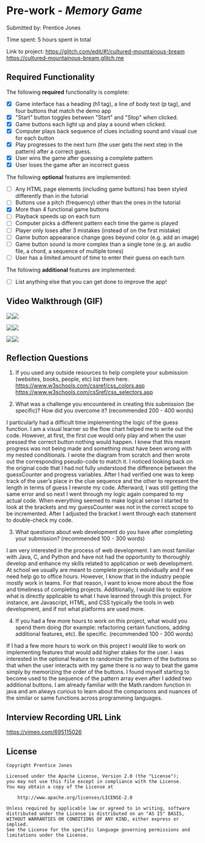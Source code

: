 # Pre-work - *Memory Game*


Submitted by: Prentice Jones

Time spent: 5 hours spent in total

Link to project: 
https://glitch.com/edit/#!/cultured-mountainous-bream
https://cultured-mountainous-bream.glitch.me

## Required Functionality

The following **required** functionality is complete:

* [X] Game interface has a heading (h1 tag), a line of body text (p tag), and four buttons that match the demo app
* [X] "Start" button toggles between "Start" and "Stop" when clicked. 
* [X] Game buttons each light up and play a sound when clicked. 
* [X] Computer plays back sequence of clues including sound and visual cue for each button
* [X] Play progresses to the next turn (the user gets the next step in the pattern) after a correct guess. 
* [X] User wins the game after guessing a complete pattern
* [X] User loses the game after an incorrect guess

The following **optional** features are implemented:

* [ ] Any HTML page elements (including game buttons) has been styled differently than in the tutorial
* [ ] Buttons use a pitch (frequency) other than the ones in the tutorial
* [X] More than 4 functional game buttons
* [ ] Playback speeds up on each turn
* [ ] Computer picks a different pattern each time the game is played
* [ ] Player only loses after 3 mistakes (instead of on the first mistake)
* [ ] Game button appearance change goes beyond color (e.g. add an image)
* [ ] Game button sound is more complex than a single tone (e.g. an audio file, a chord, a sequence of multiple tones)
* [ ] User has a limited amount of time to enter their guess on each turn

The following **additional** features are implemented:

- [ ] List anything else that you can get done to improve the app!

## Video Walkthrough (GIF)


![](gif1-link-here)![](https://i.imgur.com/s8WXx6o.gif)

![](gif2-link-here)![](https://i.imgur.com/6BgC1AX.gif)

![](gif3-link-here)![](https://i.imgur.com/DK56Bog.gif)

## Reflection Questions
1. If you used any outside resources to help complete your submission (websites, books, people, etc) list them here. 
https://www.w3schools.com/cssref/css_colors.asp
https://www.w3schools.com/csSref/css_selectors.asp


2. What was a challenge you encountered in creating this submission (be specific)? How did you overcome it? (recommended 200 - 400 words) 

I particularly had a difficult time implementing the logic of the guess function. I am a visual learner so the flow chart helped me to write out the code. However, at first, the first cue would only play and when the user pressed the correct button nothing would happen. I knew that this meant progress was not being made and something must have been wrong with my nested conditionals. I wrote the diagram from scratch and then wrote out the corresponding pseudo-code to match it. I noticed looking back on the original code that I had not fully understood the difference between the guessCounter and progress variables. After I had verified one was to keep track of the user’s place in the clue sequence and the other to represent the length in terms of guess I rewrote my code. Afterward, I was still getting the same error and so next I went through my logic again compared to my actual code. When everything seemed to make logical sense I started to look at the brackets and my guessCounter was not in the correct scope to be incremented. After I adjusted the bracket I went through each statement to double-check my code.

3. What questions about web development do you have after completing your submission? (recommended 100 - 300 words) 

I am very interested in the process of web development. I am most familiar with Java, C, and Python and have not had the opportunity to thoroughly develop and enhance my skills related to application or web development. At school we usually are meant to complete projects individually and if we need help go to office hours. However, I know that in the industry people mostly work in teams. For that reason, I want to know more about the flow and timeliness of completing projects. Additionally, I would like to explore what is directly applicable to what I have learned through this project. For instance, are Javascript, HTML, and CSS typically the tools in web development, and if not what platforms are used more.

4. If you had a few more hours to work on this project, what would you spend them doing (for example: refactoring certain functions, adding additional features, etc). Be specific. (recommended 100 - 300 words) 

If I had a few more hours to work on this project I would like to work on implementing features that would add higher stakes for the user. I was interested in the optional feature to randomize the pattern of the buttons so that when the user interacts with my game there is no way to beat the game simply by memorizing the order of the buttons. I found myself starting to become used to the sequence of the pattern array even after I added two additional buttons. I am already familiar with the Math.random function in java and am always curious to learn about the comparisons and nuances of the similar or same functions across programming languages.



## Interview Recording URL Link

https://vimeo.com/695115026


## License

    Copyright Prentice Jones

    Licensed under the Apache License, Version 2.0 (the "License");
    you may not use this file except in compliance with the License.
    You may obtain a copy of the License at

        http://www.apache.org/licenses/LICENSE-2.0

    Unless required by applicable law or agreed to in writing, software
    distributed under the License is distributed on an "AS IS" BASIS,
    WITHOUT WARRANTIES OR CONDITIONS OF ANY KIND, either express or implied.
    See the License for the specific language governing permissions and
    limitations under the License.
